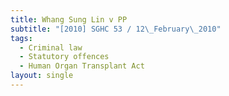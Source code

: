 ```yaml
---
title: Whang Sung Lin v PP
subtitle: "[2010] SGHC 53 / 12\_February\_2010"
tags:
  - Criminal law
  - Statutory offences
  - Human Organ Transplant Act
layout: single
---
```


